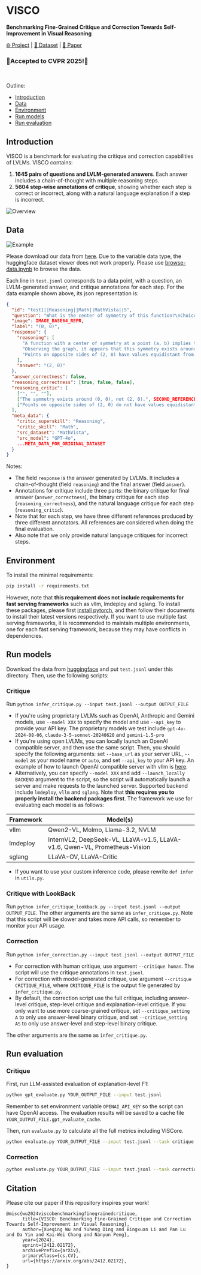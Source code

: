 # VISCO

**Benchmarking Fine-Grained Critique and Correction Towards Self-Improvement in Visual Reasoning**

[🌐 Project](https://visco-benchmark.github.io/) | [🤗 Dataset](https://huggingface.co/datasets/uclanlp/VISCO) | [📖 Paper](https://arxiv.org/abs/2412.02172)

<h3>🎉Accepted to CVPR 2025!🎉</h3>

<br/>

Outline:
* [Introduction](#introduction)
* [Data](#data)
* [Environment](#environment)
* [Run models](#run-models)
* [Run evaluation](#run-evaluation)

## Introduction

VISCO is a benchmark for evaluating the critique and correction capabilities of LVLMs. VISCO contains:
1. **1645 pairs of questions and LVLM-generated answers**. Each answer includes a chain-of-thought with multiple reasoning steps.
2. **5604 step-wise annotations of critique**, showing whether each step is correct or incorrect, along with a natural language explanation if a step is incorrect.

![Overview](static/teaser.jpg)

## Data

![Example](static/examples.1.jpg)

Please download our data from [here](https://huggingface.co/datasets/uclanlp/VISCO). Due to the variable data type, the huggingface dataset viewer does not work properly. Please use [browse-data.ipynb](browse-data.ipynb) to browse the data. 

Each line in `test.jsonl` corresponds to a data point, with a question, an LVLM-generated answer, and critique annotations for each step. For the data example shown above, its json representation is:
```json
{
  "id": "test1||Reasoning||Math||MathVista||5",
  "question": "What is the center of symmetry of this function?\nChoices:\n(A) (0, 0)\n(B) (-1, 0)\n(C) (2, 0)",
  "image": IMAGE_BASE64_REPR,
  "label": "(0, 0)",
  "response": {
    "reasoning": [
      "A function with a center of symmetry at a point (a, b) implies the graph of the function is symmetric when rotated 180 degrees about this point.",
      "Observing the graph, it appears that this symmetry exists around the point (2, 0).",
      "Points on opposite sides of (2, 0) have values equidistant from this center, confirming symmetry around this point."
    ],
    "answer": "(2, 0)"
  },
  "answer_correctness": false,
  "reasoning_correctness": [true, false, false],
  "reasoning_critic": [
    ["", "", ""],
    ["The symmetry exists around (0, 0), not (2, 0).", SECOND_REFERENCE, THIRD_REFERENCE],
    ["Points on opposite sides of (2, 0) do not have values equidistant from this center.", SECOND_REFERENCE, THIRD_REFERENCE],
  ],
  "meta_data": {
    "critic_superskill": "Reasoning",
    "critic_skill": "Math",
    "src_dataset": "MathVista",
    "src_model": "GPT-4o",
    ...META_DATA_FOR_ORIGINAL_DATASET
  }
}
```

Notes:
* The field `response` is the answer generated by LVLMs. It includes a chain-of-thought (field `reasoning`) and the final answer (field `answer`).
* Annotations for critique include three parts: the binary critique for final answer (`answer_correctness`), the binary critique for each step (`reasoning_correctness`), and the natural language critique for each step (`reasoning_critic`).
* Note that for each step, we have three different references produced by three different annotators. All references are considered when doing the final evaluation.
* Also note that we only provide natural language critiques for incorrect steps.

## Environment

To install the minimal requirements:
```bash
pip install -r requirements.txt
```

However, note that **this requirement does not include requirements for fast serving frameworks** such as vllm, lmdeploy and sglang. To install these packages, please first [install pytorch](https://pytorch.org/get-started/locally/), and then follow their documents to install their latest versions respectively. If you want to use multiple fast serving frameworks, it is recommended to maintain multiple environments, one for each fast serving framework, because they may have conflicts in dependencies.

## Run models

Download the data from [huggingface](https://huggingface.co/datasets/uclanlp/VISCO) and put `test.jsonl` under this directory. Then, use the following scripts:

### Critique

Run `python infer_critique.py --input test.jsonl --output OUTPUT_FILE`

* If you're using proprietary LVLMs such as OpenAI, Anthropic and Gemini models, use `--model XXX` to specify the model and use `--api_key` to provide your API key. The proprietary models we test include `gpt-4o-2024-08-06`, `claude-3-5-sonnet-20240620` and `gemini-1.5-pro`
* If you're using open LVLMs, you can locally launch an OpenAI compatible server, and then use the same script. Then, you should specify the following arguments: set `--base_url` as your server URL, `--model` as your model name or `auto`, and set `--api_key` to your API key. An example of how to launch OpenAI compatible server with vllm is [here](https://docs.vllm.ai/en/latest/serving/openai_compatible_server.html).
* Alternatively, you can specify `--model XXX` and add `--launch_locally BACKEND` argument to the script, so the script will automatically launch a server and make requests to the launched server. Supported backend include `lmdeploy`, `vllm` and `sglang`. Note that **this requires you to properly install the backend packages first**. The framework we use for evaluating each model is as follows:

| Framework | Model(s) |
|---|---|
| vllm | Qwen2-VL, Molmo, Llama-3.2, NVLM |
| lmdeploy | InternVL2, DeepSeek-VL, LLaVA-v1.5, LLaVA-v1.6, Qwen-VL, Prometheus-Vision |
| sglang | LLaVA-OV, LLaVA-Critic |

* If you want to use your custom inference code, please rewrite `def infer` in `utils.py`.

### Critique with LookBack

Run `python infer_critique_lookback.py --input test.jsonl --output OUTPUT_FILE`. The other arguments are the same as `infer_critique.py`. Note that this script will be slower and takes more API calls, so remember to monitor your API usage.

### Correction

Run `python infer_correction.py --input test.jsonl --output OUTPUT_FILE`
* For correction with human critique, use argument `--critique human`. The script will use the critique annotations in `test.jsonl`.
* For correction with model-generated critique, use argument `--critique CRITIQUE_FILE`, where `CRITIQUE_FILE` is the output file generated by `infer_critique.py`.
* By default, the correction script use the full critique, including answer-level critique, step-level critique and explanation-level critique. If you only want to use more coarse-grained critique, set `--critique_setting A` to only use answer-level binary critique, and set `--critique_setting AS` to only use answer-level and step-level binary critique.

The other arguments are the same as `infer_critique.py`.

## Run evaluation

### Critique

First, run LLM-assisted evaluation of explanation-level F1:
```bash
python gpt_evaluate.py YOUR_OUTPUT_FILE --input test.jsonl
```
Remember to set environment variable `OPENAI_API_KEY` so the script can have OpenAI access. The evaluation results will be saved to a cache file `YOUR_OUTPUT_FILE.gpt_evaluate_cache`.

Then, run `evaluate.py` to calculate all the full metrics including VISCore.
```bash
python evaluate.py YOUR_OUTPUT_FILE --input test.jsonl --task critique
```

### Correction
```bash
python evaluate.py YOUR_OUTPUT_FILE --input test.jsonl --task correction
```

## Citation
Please cite our paper if this repository inspires your work!

```
@misc{wu2024viscobenchmarkingfinegrainedcritique,
      title={VISCO: Benchmarking Fine-Grained Critique and Correction Towards Self-Improvement in Visual Reasoning}, 
      author={Xueqing Wu and Yuheng Ding and Bingxuan Li and Pan Lu and Da Yin and Kai-Wei Chang and Nanyun Peng},
      year={2024},
      eprint={2412.02172},
      archivePrefix={arXiv},
      primaryClass={cs.CV},
      url={https://arxiv.org/abs/2412.02172}, 
}
```
